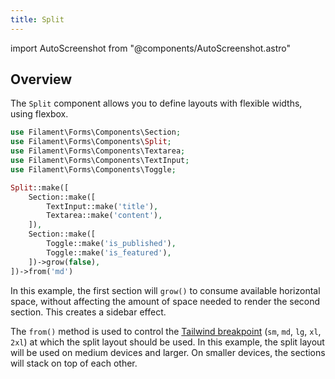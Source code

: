 ```yaml
---
title: Split
---
```

import AutoScreenshot from "@components/AutoScreenshot.astro"

## Overview

The `Split` component allows you to define layouts with flexible widths, using flexbox.

```php
use Filament\Forms\Components\Section;
use Filament\Forms\Components\Split;
use Filament\Forms\Components\Textarea;
use Filament\Forms\Components\TextInput;
use Filament\Forms\Components\Toggle;

Split::make([
    Section::make([
        TextInput::make('title'),
        Textarea::make('content'),
    ]),
    Section::make([
        Toggle::make('is_published'),
        Toggle::make('is_featured'),
    ])->grow(false),
])->from('md')
```

In this example, the first section will `grow()` to consume available horizontal space, without affecting the amount of space needed to render the second section. This creates a sidebar effect.

The `from()` method is used to control the [Tailwind breakpoint](https://tailwindcss.com/docs/responsive-design#overview) (`sm`, `md`, `lg`, `xl`, `2xl`) at which the split layout should be used. In this example, the split layout will be used on medium devices and larger. On smaller devices, the sections will stack on top of each other.

<AutoScreenshot name="forms/layout/split/simple" alt="Split" version="3.x" />
